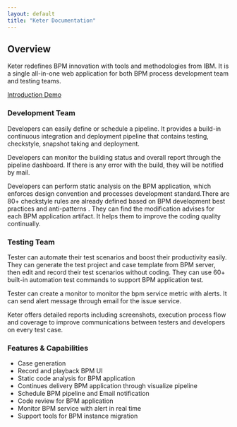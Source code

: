 ```yaml
---
layout: default
title: "Keter Documentation"
---
```


## Overview

Keter redefines BPM innovation with tools and methodologies from IBM. It is a single all-in-one web application  for both BPM process development team and testing teams.

[Introduction Demo](https://www.youtube.com/watch?v=qVPLEc-YEek)

### Development Team


Developers can easily define or schedule a pipeline. It provides a build-in continuous integration and deployment pipeline that contains testing, checkstyle, snapshot taking and deployment. 

Developers can monitor the building status and overall report through the pipeline dashboard.  If there is any error with the build, they will be notified by mail. 

Developers can perform static analysis on the BPM application, which enforces design convention and processes development standard.There are 80+ checkstyle rules are already defined based on BPM development best practices and anti-patterns . They can find the modification advises for each BPM application artifact. It helps them to improve the coding quality continually. 


### Testing Team

Tester can automate their test scenarios and boost their productivity easily. They can generate the test project and case template from BPM server, then edit and record their test scenarios without coding. They can use 60+ built-in automation test commands to support BPM application test.

Tester can create a monitor to monitor the bpm service metric with alerts. It can send alert message through email for the issue service.

Keter offers detailed reports including screenshots, execution process flow and coverage to improve communications between testers and developers on every test case. 

### Features & Capabilities
* Case generation
* Record and playback BPM UI
* Static code analysis for BPM application
* Continues delivery BPM application through visualize pipeline
* Schedule BPM pipeline and Email notification 
* Code review for BPM application
* Monitor BPM service with alert in real time
* Support tools for BPM instance migration


